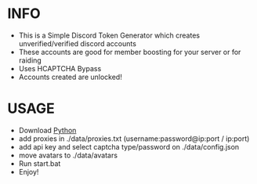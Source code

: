 # INFO
- This is a Simple Discord Token Generator which creates unverified/verified discord accounts 
- These accounts are good for member boosting for your server or for raiding
- Uses HCAPTCHA Bypass
- Accounts created are unlocked!

# USAGE
- Download [Python](https://www.python.org/ftp/python/3.9.13/python-3.9.13-amd64.exe)
- add proxies in ./data/proxies.txt (username:password@ip:port / ip:port)
- add api key and select captcha type/password on ./data/config.json
- move avatars to ./data/avatars
- Run start.bat
- Enjoy!

